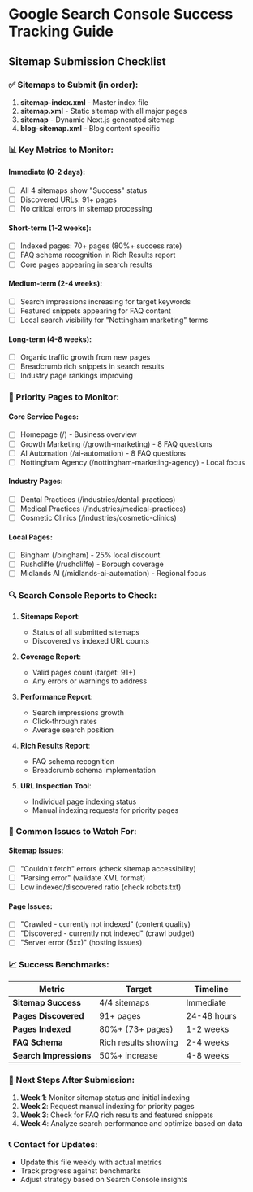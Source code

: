 # Google Search Console Success Tracking Guide

## Sitemap Submission Checklist

### ✅ Sitemaps to Submit (in order):
1. **sitemap-index.xml** - Master index file
2. **sitemap.xml** - Static sitemap with all major pages
3. **sitemap** - Dynamic Next.js generated sitemap
4. **blog-sitemap.xml** - Blog content specific

### 📊 Key Metrics to Monitor:

#### Immediate (0-2 days):
- [ ] All 4 sitemaps show "Success" status
- [ ] Discovered URLs: 91+ pages
- [ ] No critical errors in sitemap processing

#### Short-term (1-2 weeks):
- [ ] Indexed pages: 70+ pages (80%+ success rate)
- [ ] FAQ schema recognition in Rich Results report
- [ ] Core pages appearing in search results

#### Medium-term (2-4 weeks):
- [ ] Search impressions increasing for target keywords
- [ ] Featured snippets appearing for FAQ content
- [ ] Local search visibility for "Nottingham marketing" terms

#### Long-term (4-8 weeks):
- [ ] Organic traffic growth from new pages
- [ ] Breadcrumb rich snippets in search results
- [ ] Industry page rankings improving

### 🎯 Priority Pages to Monitor:

#### Core Service Pages:
- [ ] Homepage (/) - Business overview
- [ ] Growth Marketing (/growth-marketing) - 8 FAQ questions
- [ ] AI Automation (/ai-automation) - 8 FAQ questions
- [ ] Nottingham Agency (/nottingham-marketing-agency) - Local focus

#### Industry Pages:
- [ ] Dental Practices (/industries/dental-practices)
- [ ] Medical Practices (/industries/medical-practices)
- [ ] Cosmetic Clinics (/industries/cosmetic-clinics)

#### Local Pages:
- [ ] Bingham (/bingham) - 25% local discount
- [ ] Rushcliffe (/rushcliffe) - Borough coverage
- [ ] Midlands AI (/midlands-ai-automation) - Regional focus

### 🔍 Search Console Reports to Check:

1. **Sitemaps Report**:
   - Status of all submitted sitemaps
   - Discovered vs indexed URL counts

2. **Coverage Report**:
   - Valid pages count (target: 91+)
   - Any errors or warnings to address

3. **Performance Report**:
   - Search impressions growth
   - Click-through rates
   - Average search position

4. **Rich Results Report**:
   - FAQ schema recognition
   - Breadcrumb schema implementation

5. **URL Inspection Tool**:
   - Individual page indexing status
   - Manual indexing requests for priority pages

### 🚨 Common Issues to Watch For:

#### Sitemap Issues:
- [ ] "Couldn't fetch" errors (check sitemap accessibility)
- [ ] "Parsing error" (validate XML format)
- [ ] Low indexed/discovered ratio (check robots.txt)

#### Page Issues:
- [ ] "Crawled - currently not indexed" (content quality)
- [ ] "Discovered - currently not indexed" (crawl budget)
- [ ] "Server error (5xx)" (hosting issues)

### 📈 Success Benchmarks:

| Metric | Target | Timeline |
|--------|--------|----------|
| **Sitemap Success** | 4/4 sitemaps | Immediate |
| **Pages Discovered** | 91+ pages | 24-48 hours |
| **Pages Indexed** | 80%+ (73+ pages) | 1-2 weeks |
| **FAQ Schema** | Rich results showing | 2-4 weeks |
| **Search Impressions** | 50%+ increase | 4-8 weeks |

### 🎯 Next Steps After Submission:

1. **Week 1**: Monitor sitemap status and initial indexing
2. **Week 2**: Request manual indexing for priority pages
3. **Week 3**: Check for FAQ rich results and featured snippets
4. **Week 4**: Analyze search performance and optimize based on data

### 📞 Contact for Updates:
- Update this file weekly with actual metrics
- Track progress against benchmarks
- Adjust strategy based on Search Console insights
